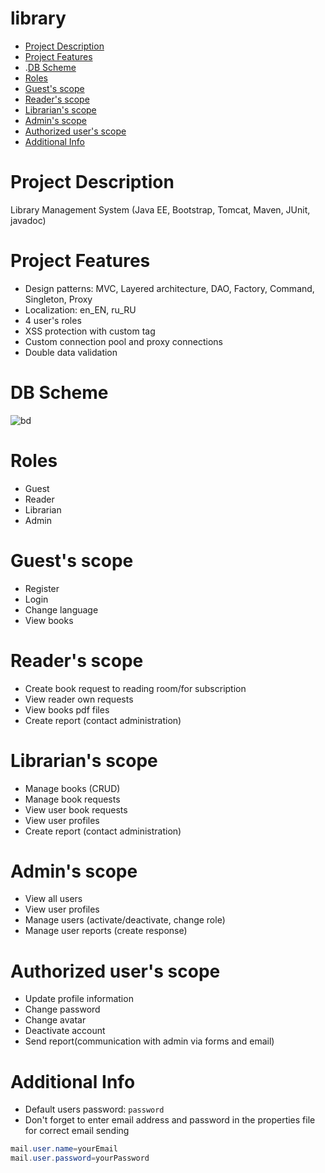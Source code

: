 # library
* [Project Description](#project-description)
* [Project Features](#project-features)
* .[DB Scheme](#db-scheme)
* [Roles](#roles)
* [Guest's scope](#guests-scope)
* [Reader's scope](#readers-scope)
* [Librarian's scope](#librarians-scope)
* [Admin's scope](#admins-scope)
* [Authorized user's scope](#authorized-users-scope)
* [Additional Info](#additional-info)

# Project Description
Library Management System (Java EE, Bootstrap, Tomcat, Maven, JUnit, javadoc)

# Project Features
* Design patterns: MVC, Layered architecture, DAO, Factory, Command, Singleton, Proxy
* Localization: en_EN, ru_RU
* 4 user's roles
* XSS protection with custom tag
* Custom connection pool and proxy connections
* Double data validation

# DB Scheme
![bd](https://user-images.githubusercontent.com/62715846/131978786-30217d47-9bb1-4fb7-9f56-ff8b47563cc2.png)

# Roles
* Guest
* Reader
* Librarian
* Admin

# Guest's scope
* Register
* Login
* Change language
* View books

# Reader's scope
* Create book request to reading room/for subscription
* View reader own requests
* View books pdf files
* Create report (contact administration)

# Librarian's scope
* Manage books (CRUD)
* Manage book requests
* View user book requests
* View user profiles
* Create report (contact administration)

# Admin's scope
* View all users
* View user profiles
* Manage users (activate/deactivate, change role)
* Manage user reports (create response)

# Authorized user's scope
* Update profile information
* Change password
* Change avatar
* Deactivate account
* Send report(communication with admin via forms and email)

# Additional Info
* Default users password: `password`
* Don't forget to enter email address and password in the properties file for correct email sending
 ```java
mail.user.name=yourEmail
mail.user.password=yourPassword
